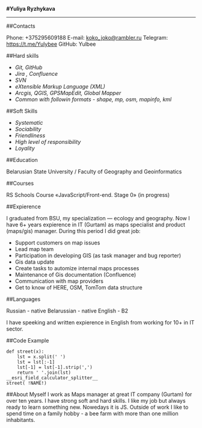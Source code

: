 **#Yuliya Ryzhykava**
****************************
##Contacts

Phone: +375295609188
E-mail: koko_joko@rambler.ru
Telegram: https://t.me/Yulybee
GitHub: Yulbee

##Hard skills

+ *Git, GitHub*
+ *Jira , Confluence*
+ *SVN*
+ *eXtensible Markup Language (XML)*
+ *Arcgis, QGIS, GPSMapEdit, Global Mapper*
+ *Common with followin formats - shape, mp, osm, mapinfo, kml*

##Soft Skills

 + *Systematic*
 + *Sociability*
 + *Friendliness*
 + *High level of responsibility*
 + *Loyality*

##Education

Belarusian State University / Faculty of Geography and Geoinformatics

##Courses

RS Schools Course «JavaScript/Front-end. Stage 0» (in progress)

##Expierence

I graduated from BSU, my specialization — ecology and geography. Now I have 6+ years expierence in IT (Gurtam) as maps specialist and product (maps/gis) manager.
During this period I did great job:

- Support customers on map issues
- Lead map team
- Participation in developing GIS (as task manager and bug reporter)
- Gis data update
- Create tasks to automize internal maps processes
- Maintenance of Gis documentation (Confluence)
- Communication with map providers
- Get to know of HERE, OSM, TomTom data structure

##Languages

Russian - native
Belarussian - native
English - B2

I have speeking and written expierence in English from working for 10+ in IT sector. 

##Code Example

```
def street(x):
    lst = x.split(' ')
    lst = lst[:-1]
    lst[-1] = lst[-1].strip(',')
    return ' '.join(lst)
__esri_field_calculator_splitter__
street( !NAME!)

```

##About Myself
I work as Maps manager at great IT company (Gurtam) for over ten years. I have strong soft and hard skills. I like my job but always ready to learn something new. Nowedays it is JS.
Outside of work I like to spend time on a family hobby - a bee farm with more than one million inhabitants.

